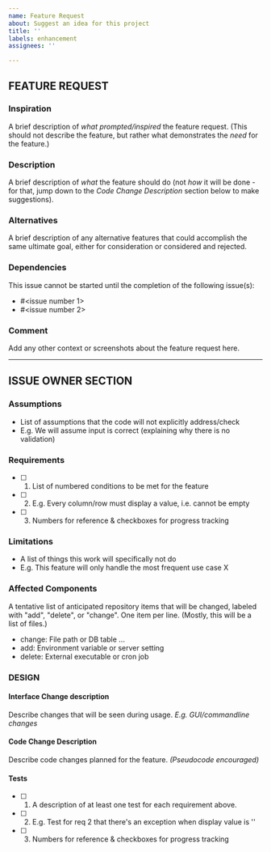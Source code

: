 ```yaml
---
name: Feature Request
about: Suggest an idea for this project
title: ''
labels: enhancement
assignees: ''

---
```


<!-- markdownlint-disable-next-line first-line-heading -->
## FEATURE REQUEST

### Inspiration

A brief description of *what prompted/inspired* the feature request.  (This
should not describe the feature, but rather what demonstrates the *need* for the
feature.)

### Description

A brief description of *what* the feature should do (not *how* it will be done -
for that, jump down to the *Code Change Description* section below to make
suggestions).

### Alternatives

A brief description of any alternative features that could accomplish the same
ultimate goal, either for consideration or considered and rejected.

### Dependencies

This issue cannot be started until the completion of the following issue(s):

- #<issue number 1>
- #<issue number 2>

### Comment

Add any other context or screenshots about the feature request here.

-----

## ISSUE OWNER SECTION

### Assumptions

- List of assumptions that the code will not explicitly address/check
- E.g. We will assume input is correct (explaining why there is no validation)

### Requirements

- [ ] 1. List of numbered conditions to be met for the feature
- [ ] 2. E.g. Every column/row must display a value, i.e. cannot be empty
- [ ] 3. Numbers for reference & checkboxes for progress tracking

### Limitations

- A list of things this work will specifically not do
- E.g. This feature will only handle the most frequent use case X

### Affected Components

A tentative list of anticipated repository items that will be changed, labeled
with "add", "delete", or "change".  One item per line.  (Mostly, this will be a
list of files.)

- change: File path or DB table ...
- add: Environment variable or server setting
- delete: External executable or cron job

### DESIGN

#### Interface Change description

Describe changes that will be seen during usage. *E.g. GUI/commandline changes*

#### Code Change Description

Describe code changes planned for the feature. *(Pseudocode encouraged)*

#### Tests

- [ ] 1. A description of at least one test for each requirement above.
- [ ] 2. E.g. Test for req 2 that there's an exception when display value is ''
- [ ] 3. Numbers for reference & checkboxes for progress tracking
